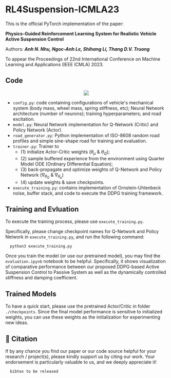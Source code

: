 # RL4Suspension-ICMLA23

This is the official PyTorch implementation of the paper:

**Physics-Guided Reinforcement Learning System for Realistic Vehicle Active Suspension Control** 

Authors: ***Anh N. Nhu, Ngoc-Anh Le, Shihang Li, Thang D.V. Truong***

To appear the Proceedings of 22nd International Conference on Machine Learning and Applications (IEEE ICMLA) 2023.

Code 
----
<p align="center">
  <a href="https://skillicons.dev">
    <img src="https://skillicons.dev/icons?i=github,vscode,py,pytorch" />
  </a>
</p>

* `config.py`: code containing configurations of vehicle's mechanical system (body mass, wheel mass, spring stiffness, etc); Neural Network architecture (number of neurons); training hyperparameters; and road excitation.
* `model.py`: Neural Network implementation for Q-Network (Critic) and Policy Network (Actor).
* `road_generator.py`: Python implementation of ISO-8608 random road profiles and simple sine-shape road for training and evaluation.
* `trainer.py`: Trainer to
  * (1) initialize Actor-Critic weights ($\theta_{\mu}$ & $\theta_{Q}$);
  * (2) sample buffered experience from the environment using Quarter Model ODE (Ordinary Differential Equation);
  * (3) back-propagate and optimize weights of Q-Network and Policy Network ($\nabla_{\theta_{Q}}$ & $\nabla_{\theta_{\mu}}$)
  * (4) update weights & save checkpoints.
* `execute_training.py`: contains implementation of Ornstein-Uhlenbeck noise, buffer stack, and code to execute the DDPG training framework.

Training and Evluation
----
To execute the training process, please use `execute_training.py`. 

Specifically, please change checkpoint names for Q-Network and Policy Network in `execute_training.py`, and run the following command:
```
  python3 execute_training.py
```

Once you train the model (or use our pretrained model), you may find the `evaluation.ipynb` notebook to be helpful. Specifically, it shows visualization of comparative performance between our proposed DDPG-based Active Suspension Control to Passive System as well as the dynamically controlled stiffness and damping coefficient.

Trained Models
----
To have a quick start, please use the pretrained Actor/Critic in folder `./checkpoints`. Since the final model performance is sensitive to initialized weights, you can use these weights as the initialization for experimenting new ideas.

📑 Citation
----
If by any chance you find our paper or our code source helpful for your research / project(s), please kindly support us by citing our work. Your endorsement is particularly valuable to us, and we deeply appreciate it!

```
  bibtex to be released
```
